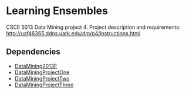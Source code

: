 Learning Ensembles
=====================

CSCE 5013 Data Mining project 4. Project description and requirements: http://uaf46365.ddns.uark.edu/dm/p4/instructions.html

Dependencies
------------

 - [DataMining2013F][1]
 - [DataMiningProjectOne][2]
 - [DataMiningProjectTwo][3]
 - [DataMiningProjectThree][4]


  [1]: https://github.com/Adenverd/DataMining2013F
  [2]: https://github.com/Bekt/DataMiningProjectOne
  [3]: https://github.com/Bekt/DataMiningProjectTwo
  [4]: https://github.com/Bekt/DataMiningProjectThree
